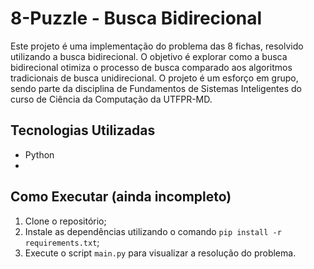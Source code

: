 # 8-Puzzle - Busca Bidirecional

Este projeto é uma implementação do problema das 8 fichas, resolvido utilizando a busca bidirecional. O objetivo é explorar como a busca bidirecional otimiza o processo de busca comparado aos algoritmos tradicionais de busca unidirecional. O projeto é um esforço em grupo, sendo parte da disciplina de Fundamentos de Sistemas Inteligentes do curso de Ciência da Computação da UTFPR-MD.

## Tecnologias Utilizadas
- Python
- 

## Como Executar (ainda incompleto)
1. Clone o repositório;
2. Instale as dependências utilizando o comando `pip install -r requirements.txt`;
3. Execute o script `main.py` para visualizar a resolução do problema.

